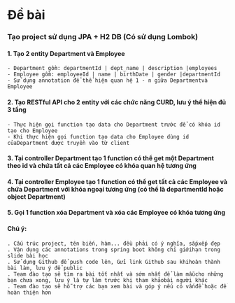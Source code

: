 # Đề bài
### Tạo project sử dụng JPA + H2 DB (Có sử dụng Lombok)
#### 1. Tạo 2 entity Department và Employee
    - Department gồm: departmentId | dept_name | description |employees
    - Employee gồm: employeeId | name | birthDate | gender |departmentId
    - Sử dụng annotation để thể hiện quan hệ 1 - n giữa Departmentvà Employee
#### 2. Tạo RESTful API cho 2 entity với các chức năng CURD, lưu ý thể hiện đủ 3 tầng
    - Thực hiện gọi function tạo data cho Department trước để có khóa id tạo cho Employee
    - Khi thực hiện gọi function tạo data cho Employee dùng id củaDepartment được truyền vào từ client
#### 3. Tại controller Department tạo 1 function có thể get một Department theo id và chứa tất cả các Employee có khóa quan hệ tương ứng
#### 4. Tại controller Employee tạo 1 function có thể get tất cả các Employee và chứa Department với khóa ngoại tương ứng (có thể là departmentId hoặc object Department)
#### 5. Gọi 1 function xóa Department và xóa các Employee có khóa tương ứng
#### Chú ý:
    . Cấu trúc project, tên biến, hàm... đều phải có ý nghĩa, sắpxếp đẹp
    . Vận dụng các annotations trong spring boot không chỉ giớihạn trong slide bài học
    . Sử dụng Github để push code lên, Gửi link Github sau khihoàn thành bài làm, lưu ý để public
    . Team đào tạo sẽ tìm ra bài tốt nhất và sớm nhất để làm mẫucho những bạn chưa xong, lưu ý là tự làm trước khi tham khảobài người khác
    . Team đào tạo sẽ hỗ trợ các bạn xem bài và góp ý nếu có vấnđề hoặc để hoàn thiện hơn
